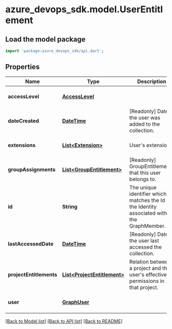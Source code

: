 # azure_devops_sdk.model.UserEntitlement

## Load the model package
```dart
import 'package:azure_devops_sdk/api.dart';
```

## Properties
Name | Type | Description | Notes
------------ | ------------- | ------------- | -------------
**accessLevel** | [**AccessLevel**](AccessLevel.md) |  | [optional] [default to null]
**dateCreated** | [**DateTime**](DateTime.md) | [Readonly] Date the user was added to the collection. | [optional] [default to null]
**extensions** | [**List&lt;Extension&gt;**](Extension.md) | User&#39;s extensions. | [optional] [default to []]
**groupAssignments** | [**List&lt;GroupEntitlement&gt;**](GroupEntitlement.md) | [Readonly] GroupEntitlements that this user belongs to. | [optional] [default to []]
**id** | **String** | The unique identifier which matches the Id of the Identity associated with the GraphMember. | [optional] [default to null]
**lastAccessedDate** | [**DateTime**](DateTime.md) | [Readonly] Date the user last accessed the collection. | [optional] [default to null]
**projectEntitlements** | [**List&lt;ProjectEntitlement&gt;**](ProjectEntitlement.md) | Relation between a project and the user&#39;s effective permissions in that project. | [optional] [default to []]
**user** | [**GraphUser**](GraphUser.md) |  | [optional] [default to null]

[[Back to Model list]](../README.md#documentation-for-models) [[Back to API list]](../README.md#documentation-for-api-endpoints) [[Back to README]](../README.md)


